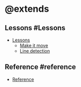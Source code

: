 # @extends

## Lessons #Lessons

* [Lessons](/lessons)
    * [Make it move](/lessons/make-it-move)
    * [Line detection](/lessons/line-detection)

## Reference #reference

* [Reference](/reference)
